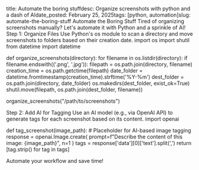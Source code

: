 
title: Automate the boring stuffdesc: Organize screenshots with python and a dash of AIdate_posted: February 25, 2025tags: [python, automation]slug: automate-the-boring-stuff
Automate the Boring Stuff
Tired of organizing screenshots manually? Let's automate it with Python and a sprinkle of AI!
Step 1: Organize Files
Use Python's os module to scan a directory and move screenshots to folders based on their creation date.
import os
import shutil
from datetime import datetime

def organize_screenshots(directory):
    for filename in os.listdir(directory):
        if filename.endswith(('.png', '.jpg')):
            filepath = os.path.join(directory, filename)
            creation_time = os.path.getctime(filepath)
            date_folder = datetime.fromtimestamp(creation_time).strftime('%Y-%m')
            dest_folder = os.path.join(directory, date_folder)
            os.makedirs(dest_folder, exist_ok=True)
            shutil.move(filepath, os.path.join(dest_folder, filename))

organize_screenshots("/path/to/screenshots")

Step 2: Add AI for Tagging
Use an AI model (e.g., via OpenAI API) to generate tags for each screenshot based on its content.
import openai

def tag_screenshot(image_path):
    # Placeholder for AI-based image tagging
    response = openai.Image.create(
        prompt=f"Describe the content of this image: {image_path}",
        n=1
    )
    tags = response['data'][0]['text'].split(',')
    return [tag.strip() for tag in tags]

Automate your workflow and save time!
